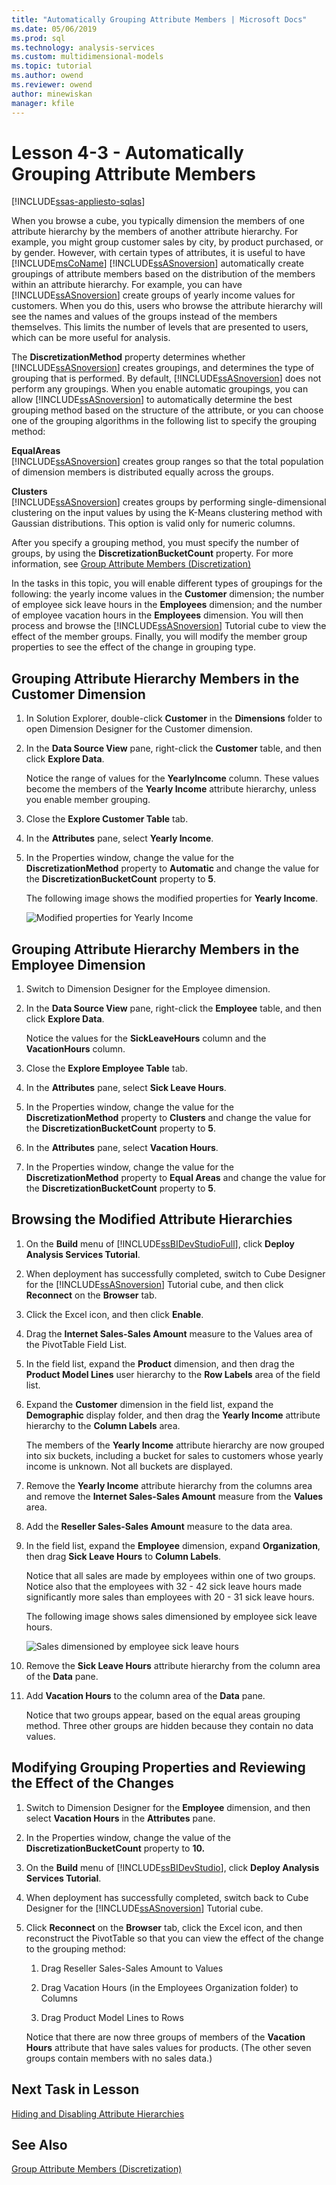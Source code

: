 ```yaml
---
title: "Automatically Grouping Attribute Members | Microsoft Docs"
ms.date: 05/06/2019
ms.prod: sql
ms.technology: analysis-services
ms.custom: multidimensional-models
ms.topic: tutorial
ms.author: owend
ms.reviewer: owend
author: minewiskan
manager: kfile
---
```

# Lesson 4-3 - Automatically Grouping Attribute Members
[!INCLUDE[ssas-appliesto-sqlas](../../includes/ssas-appliesto-sqlas.md)]

When you browse a cube, you typically dimension the members of one attribute hierarchy by the members of another attribute hierarchy. For example, you might group customer sales by city, by product purchased, or by gender. However, with certain types of attributes, it is useful to have [!INCLUDE[msCoName](../../includes/msconame-md.md)] [!INCLUDE[ssASnoversion](../../includes/ssasnoversion-md.md)] automatically create groupings of attribute members based on the distribution of the members within an attribute hierarchy. For example, you can have [!INCLUDE[ssASnoversion](../../includes/ssasnoversion-md.md)] create groups of yearly income values for customers. When you do this, users who browse the attribute hierarchy will see the names and values of the groups instead of the members themselves. This limits the number of levels that are presented to users, which can be more useful for analysis.  
  
The **DiscretizationMethod** property determines whether [!INCLUDE[ssASnoversion](../../includes/ssasnoversion-md.md)] creates groupings, and determines the type of grouping that is performed. By default, [!INCLUDE[ssASnoversion](../../includes/ssasnoversion-md.md)] does not perform any groupings. When you enable automatic groupings, you can allow [!INCLUDE[ssASnoversion](../../includes/ssasnoversion-md.md)] to automatically determine the best grouping method based on the structure of the attribute, or you can choose one of the grouping algorithms in the following list to specify the grouping method:  
  
**EqualAreas**  
[!INCLUDE[ssASnoversion](../../includes/ssasnoversion-md.md)] creates group ranges so that the total population of dimension members is distributed equally across the groups.  
  
**Clusters**  
[!INCLUDE[ssASnoversion](../../includes/ssasnoversion-md.md)] creates groups by performing single-dimensional clustering on the input values by using the K-Means clustering method with Gaussian distributions. This option is valid only for numeric columns.  
  
After you specify a grouping method, you must specify the number of groups, by using the **DiscretizationBucketCount** property. For more information, see [Group Attribute Members &#40;Discretization&#41;](../multidimensional-models/attribute-properties-group-attribute-members.md)  
  
In the tasks in this topic, you will enable different types of groupings for the following: the yearly income values in the **Customer** dimension; the number of employee sick leave hours in the **Employees** dimension; and the number of employee vacation hours in the **Employees** dimension. You will then process and browse the [!INCLUDE[ssASnoversion](../../includes/ssasnoversion-md.md)] Tutorial cube to view the effect of the member groups. Finally, you will modify the member group properties to see the effect of the change in grouping type.  
  
## Grouping Attribute Hierarchy Members in the Customer Dimension  
  
1.  In Solution Explorer, double-click **Customer** in the **Dimensions** folder to open Dimension Designer for the Customer dimension.  
  
2.  In the **Data Source View** pane, right-click the **Customer** table, and then click **Explore Data**.  
  
    Notice the range of values for the **YearlyIncome** column. These values become the members of the **Yearly Income** attribute hierarchy, unless you enable member grouping.  
  
3.  Close the **Explore Customer Table** tab.  
  
4.  In the **Attributes** pane, select **Yearly Income**.  
  
5.  In the Properties window, change the value for the **DiscretizationMethod** property to **Automatic** and change the value for the **DiscretizationBucketCount** property to **5**.  
  
    The following image shows the modified properties for **Yearly Income**.  
  
    ![Modified properties for Yearly Income](../media/l4-discretizationmethod-1.gif "Modified properties for Yearly Income")  
  
## Grouping Attribute Hierarchy Members in the Employee Dimension  
  
1.  Switch to Dimension Designer for the Employee dimension.  
  
2.  In the **Data Source View** pane, right-click the **Employee** table, and then click **Explore Data**.  
  
    Notice the values for the **SickLeaveHours** column and the **VacationHours** column.  
  
3.  Close the **Explore Employee Table** tab.  
  
4.  In the **Attributes** pane, select **Sick Leave Hours**.  
  
5.  In the Properties window, change the value for the **DiscretizationMethod** property to **Clusters** and change the value for the **DiscretizationBucketCount** property to **5**.  
  
6.  In the **Attributes** pane, select **Vacation Hours**.  
  
7.  In the Properties window, change the value for the **DiscretizationMethod** property to **Equal Areas** and change the value for the **DiscretizationBucketCount** property to **5**.  
  
## Browsing the Modified Attribute Hierarchies  
  
1.  On the **Build** menu of [!INCLUDE[ssBIDevStudioFull](../../includes/ssbidevstudiofull-md.md)], click **Deploy Analysis Services Tutorial**.  
  
2.  When deployment has successfully completed, switch to Cube Designer for the [!INCLUDE[ssASnoversion](../../includes/ssasnoversion-md.md)] Tutorial cube, and then click **Reconnect** on the **Browser** tab.  
  
3.  Click the Excel icon, and then click **Enable**.  
  
4.  Drag the **Internet Sales-Sales Amount** measure to the Values area of the PivotTable Field List.  
  
5.  In the field list, expand the **Product** dimension, and then drag the **Product Model Lines** user hierarchy to the **Row Labels** area of the field list.  
  
6.  Expand the **Customer** dimension in the field list, expand the **Demographic** display folder, and then drag the **Yearly Income** attribute hierarchy to the **Column Labels** area.  
  
    The members of the **Yearly Income** attribute hierarchy are now grouped into six buckets, including a bucket for sales to customers whose yearly income is unknown. Not all buckets are displayed.  
  
7.  Remove the **Yearly Income** attribute hierarchy from the columns area and remove the **Internet Sales-Sales Amount** measure from the **Values** area.  
  
8.  Add the **Reseller Sales-Sales Amount** measure to the data area.  
  
9. In the field list, expand the **Employee** dimension, expand **Organization**, then drag **Sick Leave Hours** to **Column Labels**.  
  
    Notice that all sales are made by employees within one of two groups. Notice also that the employees with 32 - 42 sick leave hours made significantly more sales than employees with 20 - 31 sick leave hours.  
  
    The following image shows sales dimensioned by employee sick leave hours.  
  
    ![Sales dimensioned by employee sick leave hours](../media/l4-discretizationmethod-2.gif "Sales dimensioned by employee sick leave hours")  
  
10. Remove the **Sick Leave Hours** attribute hierarchy from the column area of the **Data** pane.  
  
11. Add **Vacation Hours** to the column area of the **Data** pane.  
  
    Notice that two groups appear, based on the equal areas grouping method. Three other groups are hidden because they contain no data values.  
  
## Modifying Grouping Properties and Reviewing the Effect of the Changes  
  
1.  Switch to Dimension Designer for the **Employee** dimension, and then select **Vacation Hours** in the **Attributes** pane.  
  
2.  In the Properties window, change the value of the **DiscretizationBucketCount** property to **10.**  
  
3.  On the **Build** menu of [!INCLUDE[ssBIDevStudio](../../includes/ssbidevstudio-md.md)], click **Deploy Analysis Services Tutorial**.  
  
4.  When deployment has successfully completed, switch back to Cube Designer for the [!INCLUDE[ssASnoversion](../../includes/ssasnoversion-md.md)] Tutorial cube.  
  
5.  Click **Reconnect** on the **Browser** tab, click the Excel icon, and then reconstruct the PivotTable so that you can view the effect of the change to the grouping method:  
  
    1.  Drag Reseller Sales-Sales Amount to Values  
  
    2.  Drag Vacation Hours (in the Employees Organization folder) to Columns  
  
    3.  Drag Product Model Lines to Rows  
  
    Notice that there are now three groups of members of the **Vacation Hours** attribute that have sales values for products. (The other seven groups contain members with no sales data.)  
  
## Next Task in Lesson  
[Hiding and Disabling Attribute Hierarchies](lesson-4-4-hiding-and-disabling-attribute-hierarchies.md)  
  
## See Also  
[Group Attribute Members &#40;Discretization&#41;](../multidimensional-models/attribute-properties-group-attribute-members.md)  
  
  
  
